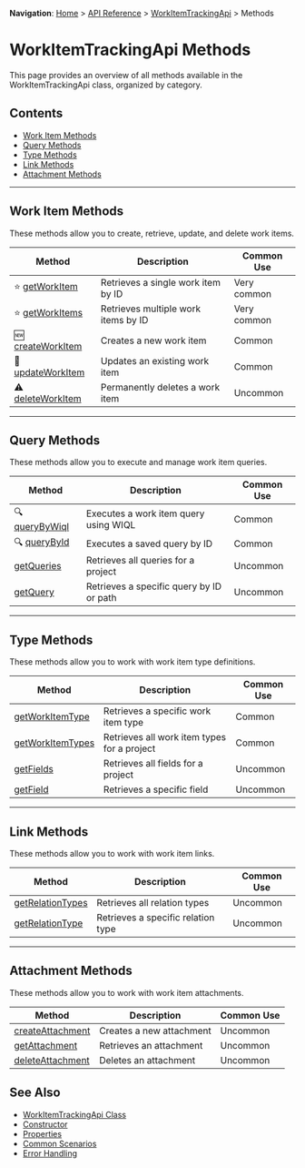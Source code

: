**Navigation**: [Home](../../../index.md) > [API Reference](../../index.md) > [WorkItemTrackingApi](../README.md) > Methods

# WorkItemTrackingApi Methods

This page provides an overview of all methods available in the WorkItemTrackingApi class, organized by category.

## Contents

- [Work Item Methods](#work-item-methods)
- [Query Methods](#query-methods)
- [Type Methods](#type-methods)
- [Link Methods](#link-methods)
- [Attachment Methods](#attachment-methods)

---

## Work Item Methods

These methods allow you to create, retrieve, update, and delete work items.

| Method | Description | Common Use |
|--------|-------------|------------|
| ⭐ [getWorkItem](./getWorkItem.md) | Retrieves a single work item by ID | Very common |
| ⭐ [getWorkItems](./getWorkItems.md) | Retrieves multiple work items by ID | Very common |
| 🆕 [createWorkItem](./createWorkItem.md) | Creates a new work item | Common |
| 🔄 [updateWorkItem](./updateWorkItem.md) | Updates an existing work item | Common |
| ⚠️ [deleteWorkItem](./deleteWorkItem.md) | Permanently deletes a work item | Uncommon |

---

## Query Methods

These methods allow you to execute and manage work item queries.

| Method | Description | Common Use |
|--------|-------------|------------|
| 🔍 [queryByWiql](./queryByWiql.md) | Executes a work item query using WIQL | Common |
| 🔍 [queryById](./queryById.md) | Executes a saved query by ID | Common |
| [getQueries](./getQueries.md) | Retrieves all queries for a project | Uncommon |
| [getQuery](./getQuery.md) | Retrieves a specific query by ID or path | Uncommon |

---

## Type Methods

These methods allow you to work with work item type definitions.

| Method | Description | Common Use |
|--------|-------------|------------|
| [getWorkItemType](./getWorkItemType.md) | Retrieves a specific work item type | Common |
| [getWorkItemTypes](./getWorkItemTypes.md) | Retrieves all work item types for a project | Common |
| [getFields](./getFields.md) | Retrieves all fields for a project | Uncommon |
| [getField](./getField.md) | Retrieves a specific field | Uncommon |

---

## Link Methods

These methods allow you to work with work item links.

| Method | Description | Common Use |
|--------|-------------|------------|
| [getRelationTypes](./getRelationTypes.md) | Retrieves all relation types | Uncommon |
| [getRelationType](./getRelationType.md) | Retrieves a specific relation type | Uncommon |

---

## Attachment Methods

These methods allow you to work with work item attachments.

| Method | Description | Common Use |
|--------|-------------|------------|
| [createAttachment](./createAttachment.md) | Creates a new attachment | Uncommon |
| [getAttachment](./getAttachment.md) | Retrieves an attachment | Uncommon |
| [deleteAttachment](./deleteAttachment.md) | Deletes an attachment | Uncommon |

## See Also

- [WorkItemTrackingApi Class](../README.md)
- [Constructor](../constructor.md)
- [Properties](../properties.md)
- [Common Scenarios](../common-scenarios.md)
- [Error Handling](../error-handling.md)